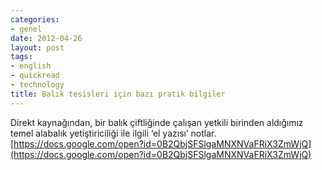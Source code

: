 ```yaml
---
categories:
- genel
date: 2012-04-26
layout: post
tags:
- english
- quickread
- technology
title: Balık tesisleri için bazı pratik bilgiler
---
```


Direkt kaynağından, bir balık çiftliğinde çalışan yetkili birinden aldığımız temel alabalık yetiştiriciliği ile ilgili ‘el yazısı’ notlar.  
[https://docs.google.com/open?id=0B2QbjSFSlgaMNXNVaFRiX3ZmWjQ](https://docs.google.com/open?id=0B2QbjSFSlgaMNXNVaFRiX3ZmWjQ)
